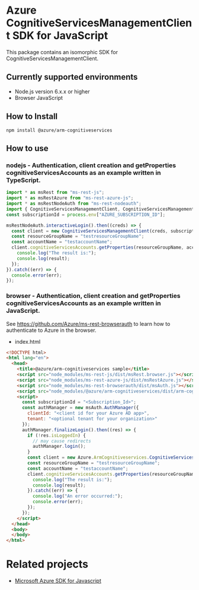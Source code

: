 # Azure CognitiveServicesManagementClient SDK for JavaScript
This package contains an isomorphic SDK for CognitiveServicesManagementClient.

## Currently supported environments
- Node.js version 6.x.x or higher
- Browser JavaScript

## How to Install
```
npm install @azure/arm-cognitiveservices
```


## How to use

### nodejs - Authentication, client creation and getProperties cognitiveServicesAccounts as an example written in TypeScript.

```ts
import * as msRest from "ms-rest-js";
import * as msRestAzure from "ms-rest-azure-js";
import * as msRestNodeAuth from "ms-rest-nodeauth";
import { CognitiveServicesManagementClient, CognitiveServicesManagementModels, CognitiveServicesManagementMappers } from "@azure/arm-cognitiveservices";
const subscriptionId = process.env["AZURE_SUBSCRIPTION_ID"];

msRestNodeAuth.interactiveLogin().then((creds) => {
  const client = new CognitiveServicesManagementClient(creds, subscriptionId);
  const resourceGroupName = "testresourceGroupName";
  const accountName = "testaccountName";
  client.cognitiveServicesAccounts.getProperties(resourceGroupName, accountName).then((result) => {
    console.log("The result is:");
    console.log(result);
  });
}).catch((err) => {
  console.error(err);
});
```

### browser - Authentication, client creation and getProperties cognitiveServicesAccounts as an example written in JavaScript.
See https://github.com/Azure/ms-rest-browserauth to learn how to authenticate to Azure in the browser.

- index.html
```html
<!DOCTYPE html>
<html lang="en">
  <head>
    <title>@azure/arm-cognitiveservices sample</title>
    <script src="node_modules/ms-rest-js/dist/msRest.browser.js"></script>
    <script src="node_modules/ms-rest-azure-js/dist/msRestAzure.js"></script>
    <script src="node_modules/ms-rest-browserauth/dist/msAuth.js"></script>
    <script src="node_modules/@azure/arm-cognitiveservices/dist/arm-cognitiveservices.js"></script>
    <script>
      const subscriptionId = "<Subscription_Id>";
      const authManager = new msAuth.AuthManager({
        clientId: "<client id for your Azure AD app>",
        tenant: "<optional tenant for your organization>"
      });
      authManager.finalizeLogin().then((res) => {
        if (!res.isLoggedIn) {
          // may cause redirects
          authManager.login();
        }
        const client = new Azure.ArmCognitiveservices.CognitiveServicesManagementClient(res.creds, subscriptionId);
        const resourceGroupName = "testresourceGroupName";
        const accountName = "testaccountName";
        client.cognitiveServicesAccounts.getProperties(resourceGroupName, accountName).then((result) => {
          console.log("The result is:");
          console.log(result);
        }).catch((err) => {
          console.log("An error occurred:");
          console.error(err);
        });
      });
    </script>
  </head>
  <body>
  </body>
</html>
```

# Related projects
 - [Microsoft Azure SDK for Javascript](https://github.com/Azure/azure-sdk-for-js)
